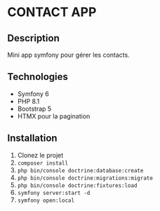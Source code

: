 # CONTACT APP

## Description
Mini app symfony pour gérer les contacts.

## Technologies
* Symfony 6
* PHP 8.1
* Bootstrap 5
* HTMX pour la pagination

## Installation
1. Clonez le projet
2.  `composer install`
3.  `php bin/console doctrine:database:create`
4.  `php bin/console doctrine:migrations:migrate`
5.  `php bin/console doctrine:fixtures:load`
6.  `symfony server:start -d` 
7.  `symfony open:local` 

